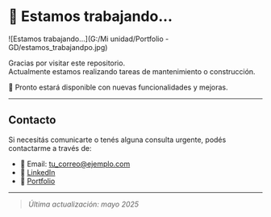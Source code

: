 # 🚧 Estamos trabajando...

![Estamos trabajando...](G:/Mi unidad/Portfolio - GD/estamos_trabajandpo.jpg)

Gracias por visitar este repositorio.  
Actualmente estamos realizando tareas de mantenimiento o construcción.

🔧 Pronto estará disponible con nuevas funcionalidades y mejoras.

---

## Contacto

Si necesitás comunicarte o tenés alguna consulta urgente, podés contactarme a través de:

- 📧 Email: tu_correo@ejemplo.com  
- 💼 [LinkedIn](https://www.linkedin.com/in/tu-perfil)  
- 🧠 [Portfolio](https://tu-portfolio.com)

---

> *Última actualización: mayo 2025*
